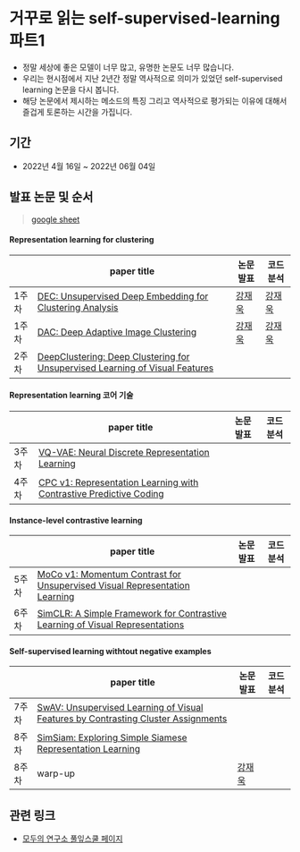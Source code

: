 # 거꾸로 읽는 self-supervised-learning 파트1

- 정말 세상에 좋은 모델이 너무 많고, 유명한 논문도 너무 많습니다. 
- 우리는 현시점에서 지난 2년간 정말 역사적으로 의미가 있었던 self-supervised learning 논문을 다시 봅니다.
- 해당 논문에서 제시하는 메소드의 특징 그리고 역사적으로 평가되는 이유에 대해서 즐겁게 토론하는 시간을 가집니다. 


## 기간
- 2022년 4월 16일 ~ 2022년 06월 04일

## 발표 논문 및 순서
> [google sheet](https://docs.google.com/spreadsheets/d/1P-pACgU9G0xq6M9Gufad-3tLUBavSMyUL0NIdd6TVH8/edit#gid=0)

#### Representation learning for clustering

| | paper title | 논문 발표 | 코드 분석
-- | -- | -- | --
1주차 | [DEC: Unsupervised Deep Embedding for Clustering Analysis](https://proceedings.mlr.press/v48/xieb16.pdf) | [강재욱](https://github.com/jwkanggist) | [강재욱](https://github.com/jwkanggist)
1주차 | [DAC: Deep Adaptive Image Clustering](https://openaccess.thecvf.com/content_ICCV_2017/papers/Chang_Deep_Adaptive_Image_ICCV_2017_paper.pdf) | [강재욱](https://github.com/jwkanggist) | [강재욱](https://github.com/jwkanggist)
2주차 | [DeepClustering: Deep Clustering for Unsupervised Learning of Visual Features](https://arxiv.org/abs/1807.05520) |   |


#### Representation learning 코어 기술

| | paper title | 논문 발표 | 코드 분석
-- | -- | -- | --
3주차 | [VQ-VAE: Neural Discrete Representation Learning](https://arxiv.org/abs/1711.00937) |   |
4주차 | [CPC v1: Representation Learning with Contrastive Predictive Coding](https://arxiv.org/abs/1807.03748) |   |

####  Instance-level contrastive learning

| | paper title | 논문 발표 | 코드 분석
-- | -- | -- | --
5주차 | [MoCo v1: Momentum Contrast for Unsupervised Visual Representation Learning](https://arxiv.org/abs/1911.05722) |   |   
6주차 | [SimCLR: A Simple Framework for Contrastive Learning of Visual Representations](https://arxiv.org/abs/2002.05709) |   |   


#### Self-supervised learning withtout negative examples

| | paper title | 논문 발표 | 코드 분석
-- | -- | -- | --
7주차 | [SwAV: Unsupervised Learning of Visual Features by Contrasting Cluster Assignments](https://arxiv.org/abs/2006.09882) |   |   
8주차 | [SimSiam: Exploring Simple Siamese Representation Learning](https://arxiv.org/abs/2011.10566) |   |   
8주차 | warp-up | [강재욱](https://github.com/jwkanggist) |   

## 관련 링크
- [모두의 연구소 풀잎스쿨 페이지](https://modulabs.co.kr/product/flip18th-6483-2022-03-05-165818/?fbclid=IwAR0AlTRIM7tNg3bo9xpCNg2bTGZxPKZnOPNzCmiBMX0gCKhpb9Ol8HIm_40)
